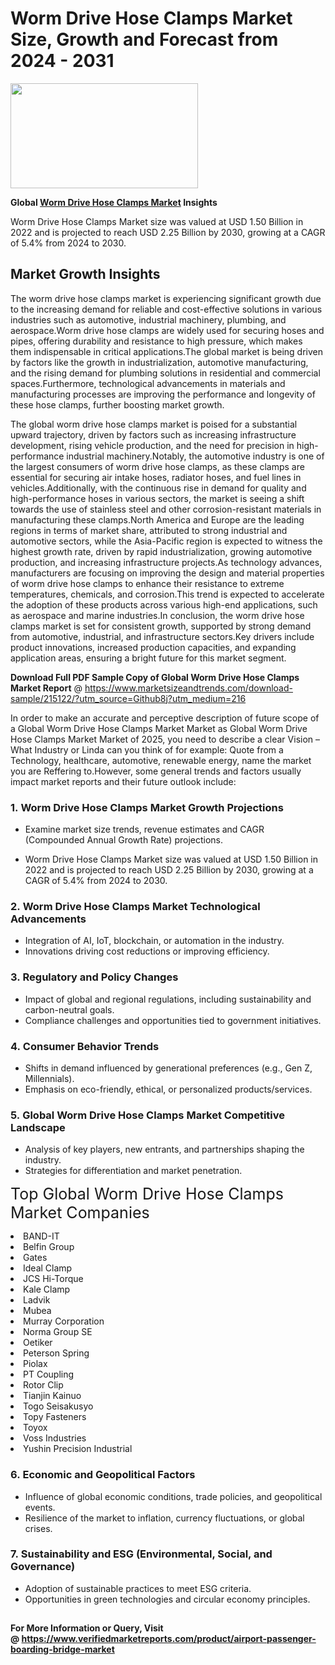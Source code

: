 <H1>Worm Drive Hose Clamps Market Size, Growth and Forecast from 2024 - 2031</H1><img class="aligncenter size-medium wp-image-584254" src="https://thirdeyenews.in/wp-content/uploads/2024/09/Global-Market-Research-300x168.jpeg" alt="" width="300" height="168" /><p><strong>Global&nbsp;<a href="https://www.marketsizeandtrends.com/download-sample/215122/?utm_source=Github8j?utm_medium=216">Worm Drive Hose Clamps Market</a> Insights</strong></p><p>Worm Drive Hose Clamps Market size was valued at USD 1.50 Billion in 2022 and is projected to reach USD 2.25 Billion by 2030, growing at a CAGR of 5.4% from 2024 to 2030.</p><p><h2>Market Growth Insights</h2> <p>The worm drive hose clamps market is experiencing significant growth due to the increasing demand for reliable and cost-effective solutions in various industries such as automotive, industrial machinery, plumbing, and aerospace.Worm drive hose clamps are widely used for securing hoses and pipes, offering durability and resistance to high pressure, which makes them indispensable in critical applications.The global market is being driven by factors like the growth in industrialization, automotive manufacturing, and the rising demand for plumbing solutions in residential and commercial spaces.Furthermore, technological advancements in materials and manufacturing processes are improving the performance and longevity of these hose clamps, further boosting market growth.</p> <p>The global worm drive hose clamps market is poised for a substantial upward trajectory, driven by factors such as increasing infrastructure development, rising vehicle production, and the need for precision in high-performance industrial machinery.Notably, the automotive industry is one of the largest consumers of worm drive hose clamps, as these clamps are essential for securing air intake hoses, radiator hoses, and fuel lines in vehicles.Additionally, with the continuous rise in demand for quality and high-performance hoses in various sectors, the market is seeing a shift towards the use of stainless steel and other corrosion-resistant materials in manufacturing these clamps.North America and Europe are the leading regions in terms of market share, attributed to strong industrial and automotive sectors, while the Asia-Pacific region is expected to witness the highest growth rate, driven by rapid industrialization, growing automotive production, and increasing infrastructure projects.As technology advances, manufacturers are focusing on improving the design and material properties of worm drive hose clamps to enhance their resistance to extreme temperatures, chemicals, and corrosion.This trend is expected to accelerate the adoption of these products across various high-end applications, such as aerospace and marine industries.In conclusion, the worm drive hose clamps market is set for consistent growth, supported by strong demand from automotive, industrial, and infrastructure sectors.Key drivers include product innovations, increased production capacities, and expanding application areas, ensuring a bright future for this market segment.</p> <p><span class=""><strong>Download Full PDF Sample Copy of Global Worm Drive Hose Clamps Market Report</strong> @ <a href="https://www.marketsizeandtrends.com/download-sample/215122/?utm_source=Github8j?utm_medium=216" target="_blank">https://www.marketsizeandtrends.com/download-sample/215122/?utm_source=Github8j?utm_medium=216</a></span></p><p>In order to make an accurate and perceptive description of future scope of a Global&nbsp;Worm Drive Hose Clamps Market Market as Global&nbsp;Worm Drive Hose Clamps Market Market of 2025, you need to describe a clear Vision &ndash; What Industry or Linda can you think of for example: Quote from a Technology, healthcare, automotive, renewable energy, name the market you are Reffering to.However, some general trends and factors usually impact market reports and their future outlook include:</p><h3>1.&nbsp;<strong>Worm Drive Hose Clamps Market Growth Projections</strong></h3><ul><li>Examine market size trends, revenue estimates and CAGR (Compounded Annual Growth Rate) projections.</li><li><p>Worm Drive Hose Clamps Market size was valued at USD 1.50 Billion in 2022 and is projected to reach USD 2.25 Billion by 2030, growing at a CAGR of 5.4% from 2024 to 2030.</p></li></ul><h3>2.&nbsp;<strong>Worm Drive Hose Clamps Market Technological Advancements</strong></h3><ul><li>Integration of AI, IoT, blockchain, or automation in the industry.</li><li>Innovations driving cost reductions or improving efficiency.</li></ul><h3>3.&nbsp;<strong>Regulatory and Policy Changes</strong></h3><ul><li>Impact of global and regional regulations, including sustainability and carbon-neutral goals.</li><li>Compliance challenges and opportunities tied to government initiatives.</li></ul><h3>4.&nbsp;<strong>Consumer Behavior Trends</strong></h3><ul><li>Shifts in demand influenced by generational preferences (e.g., Gen Z, Millennials).</li><li>Emphasis on eco-friendly, ethical, or personalized products/services.</li></ul><h3>5.&nbsp;<strong>Global Worm Drive Hose Clamps Market Competitive Landscape</strong></h3><ul><li>Analysis of key players, new entrants, and partnerships shaping the industry.</li><li>Strategies for differentiation and market penetration.</li></ul><p data-pm-slice="1 1 []"><span style="color: inherit; font-family: inherit; font-size: 25px;">Top Global Worm Drive Hose Clamps Market Companies</span></p><div class="" data-test-id=""><p><li>BAND-IT</li><li> Belfin Group</li><li> Gates</li><li> Ideal Clamp</li><li> JCS Hi-Torque</li><li> Kale Clamp</li><li> Ladvik</li><li> Mubea</li><li> Murray Corporation</li><li> Norma Group SE</li><li> Oetiker</li><li> Peterson Spring</li><li> Piolax</li><li> PT Coupling</li><li> Rotor Clip</li><li> Tianjin Kainuo</li><li> Togo Seisakusyo</li><li> Topy Fasteners</li><li> Toyox</li><li> Voss Industries</li><li> Yushin Precision Industrial</li></p></div><h3>6.&nbsp;<strong>Economic and Geopolitical Factors</strong></h3><ul><li>Influence of global economic conditions, trade policies, and geopolitical events.</li><li>Resilience of the market to inflation, currency fluctuations, or global crises.</li></ul><h3>7.&nbsp;<strong>Sustainability and ESG (Environmental, Social, and Governance)</strong></h3><ul><li>Adoption of sustainable practices to meet ESG criteria.</li><li>Opportunities in green technologies and circular economy principles.</li></ul><h2><strong style="font-size: 14px;">For More Information or Query, Visit @&nbsp;</strong><a style="background-color: #ffffff; font-size: 14px;" href="https://www.marketsizeandtrends.com/report/worm-drive-hose-clamps-market/" target="_blank">https://www.verifiedmarketreports.com/product/airport-passenger-boarding-bridge-market</a></h2>